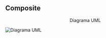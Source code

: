 <h2> Composite </h2>
<p align="center"> Diagrama UML </p>

![Diagrama UML](/Engenharialll/Composite/DiagramaClasses/composite.png)